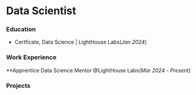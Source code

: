 # Data Scientist

### Education
- Certficate, Data Science | LightHouse Labs(_Jan 2024_)
    
### Work Experience
**Apprentice Data Science Mentor @LightHouse Labs(_Mar 2024_ - _Present_)

### Projects

